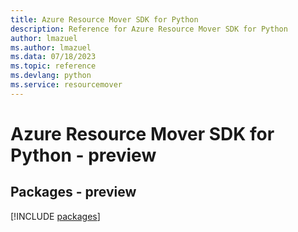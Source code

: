 ```yaml
---
title: Azure Resource Mover SDK for Python
description: Reference for Azure Resource Mover SDK for Python
author: lmazuel
ms.author: lmazuel
ms.data: 07/18/2023
ms.topic: reference
ms.devlang: python
ms.service: resourcemover
---
```

# Azure Resource Mover SDK for Python - preview
## Packages - preview
[!INCLUDE [packages](resource-mover-index.md)]